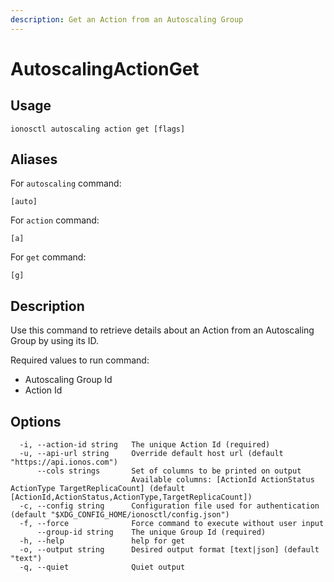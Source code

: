 ```yaml
---
description: Get an Action from an Autoscaling Group
---
```


# AutoscalingActionGet

## Usage

```text
ionosctl autoscaling action get [flags]
```

## Aliases

For `autoscaling` command:

```text
[auto]
```

For `action` command:

```text
[a]
```

For `get` command:

```text
[g]
```

## Description

Use this command to retrieve details about an Action from an Autoscaling Group by using its ID.

Required values to run command:

* Autoscaling Group Id
* Action Id

## Options

```text
  -i, --action-id string   The unique Action Id (required)
  -u, --api-url string     Override default host url (default "https://api.ionos.com")
      --cols strings       Set of columns to be printed on output 
                           Available columns: [ActionId ActionStatus ActionType TargetReplicaCount] (default [ActionId,ActionStatus,ActionType,TargetReplicaCount])
  -c, --config string      Configuration file used for authentication (default "$XDG_CONFIG_HOME/ionosctl/config.json")
  -f, --force              Force command to execute without user input
      --group-id string    The unique Group Id (required)
  -h, --help               help for get
  -o, --output string      Desired output format [text|json] (default "text")
  -q, --quiet              Quiet output
```

